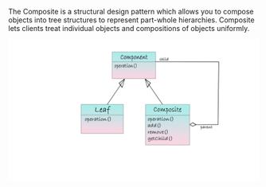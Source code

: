 The Composite is a structural design pattern which allows you to compose objects into tree structures to represent
part-whole hierarchies. Composite lets clients treat individual objects and compositions of objects uniformly.


![alt text](https://github.com/xxxwarrior/Basic-Design-Patterns-Python/blob/main/Composite/diagram.jpg?raw=true)